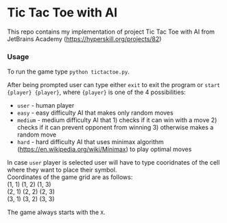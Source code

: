 # Tic Tac Toe with AI

This repo contains my implementation of project Tic Tac Toe with AI from JetBrains Academy (https://hyperskill.org/projects/82)

### Usage

To run the game type ```python tictactoe.py```.

After being prompted user can type either ```exit``` to exit the program or ```start {player} {player}```, where ```{player}``` is one of the 4 possibilities:

* ```user``` - human player
* ```easy``` - easy difficulty AI that makes only random moves
* ```medium``` - medium difficulty AI that 1) checks if it can win with a move 2) checks if it can prevent opponent from winning 3) otherwise makes a random move
* ```hard``` - hard difficulty AI that uses minimax algorithm (https://en.wikipedia.org/wiki/Minimax) to play optimal moves

In case ```user``` player is selected user will have to type cooridnates of the cell where they want to place their symbol.  
Coordinates of the game grid are as follows:  
(1, 1) (1, 2) (1, 3)  
(2, 1) (2, 2) (2, 3)  
(3, 1) (3, 2) (3, 3)

The game always starts with the ```X```.
